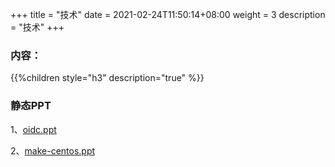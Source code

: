 +++
title = "技术"
date =  2021-02-24T11:50:14+08:00
weight = 3
description = "技术"
+++


### 内容：

{{%children style="h3" description="true" %}}



### 静态PPT

1、[oidc.ppt](/ppt/oauth.html)

2、[make-centos.ppt](/ppt/make-centos.html)
